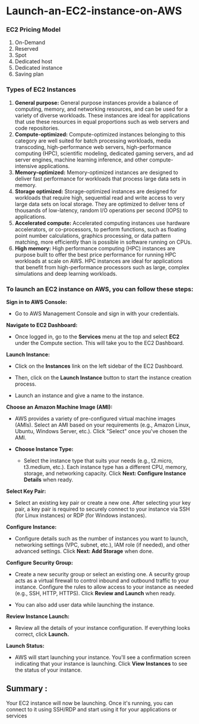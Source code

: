 # Launch-an-EC2-instance-on-AWS


### **EC2 Pricing Model**

1. On-Demand
2. Reserved
3. Spot
4. Dedicated host
5. Dedicated instance
6. Saving plan

### **Types of EC2 Instances**

1. **General purpose:** General purpose instances provide a balance of computing, memory, and networking resources, and can be used for a variety of diverse workloads. These instances are ideal for applications that use these resources in equal proportions such as web servers and code repositories.
2. **Compute-optimized:** Compute-optimized instances belonging to this category are well suited for batch processing workloads, media transcoding, high-performance web servers, high-performance computing (HPC), scientific modeling, dedicated gaming servers, and ad server engines, machine learning inference, and other compute-intensive applications.
3. **Memory-optimized:** Memory-optimized instances are designed to deliver fast performance for workloads that process large data sets in memory.
4. **Storage optimized:** Storage-optimized instances are designed for workloads that require high, sequential read and write access to very large data sets on local storage. They are optimized to deliver tens of thousands of low-latency, random I/O operations per second (IOPS) to applications.
5. **Accelerated compute:** Accelerated computing instances use hardware accelerators, or co-processors, to perform functions, such as floating point number calculations, graphics processing, or data pattern matching, more efficiently than is possible in software running on CPUs.
6. **High memory:** High performance computing (HPC) instances are purpose built to offer the best price performance for running HPC workloads at scale on AWS. HPC instances are ideal for applications that benefit from high-performance processors such as large, complex simulations and deep learning workloads.

### **To launch an EC2 instance on AWS, you can follow these steps:**

**Sign in to AWS Console:**

- Go to AWS Management Console and sign in with your credentials.


**Navigate to EC2 Dashboard:**

- Once logged in, go to the **Services** menu at the top and select **EC2** under the Compute section. This will take you to the EC2 Dashboard.


**Launch Instance:**

- Click on the **Instances** link on the left sidebar of the EC2 Dashboard.
- Then, click on the **Launch Instance** button to start the instance creation process.

- Launch an instance and give a name to the instance.


**Choose an Amazon Machine Image (AMI):**

- AWS provides a variety of pre-configured virtual machine images (AMIs). Select an AMI based on your requirements (e.g., Amazon Linux, Ubuntu, Windows Server, etc.). Click "Select" once you've chosen the AMI.


- **Choose Instance Type:**
    - Select the instance type that suits your needs (e.g., t2.micro, t3.medium, etc.). Each instance type has a different CPU, memory, storage, and networking capacity. Click **Next: Configure Instance Details** when ready.


**Select Key Pair:**

- Select an existing key pair or create a new one. After selecting your key pair, a key pair is required to securely connect to your instance via SSH (for Linux instances) or RDP (for Windows instances).



**Configure Instance:**

- Configure details such as the number of instances you want to launch, networking settings (VPC, subnet, etc.), IAM role (if needed), and other advanced settings. Click **Next: Add Storage** when done.


**Configure Security Group:**

- Create a new security group or select an existing one. A security group acts as a virtual firewall to control inbound and outbound traffic to your instance. Configure the rules to allow access to your instance as needed (e.g., SSH, HTTP, HTTPS). Click **Review and Launch** when ready.


- You can also add user data while launching the instance.


**Review Instance Launch:**

- Review all the details of your instance configuration. If everything looks correct, click **Launch.**


**Launch Status:**

- AWS will start launching your instance. You'll see a confirmation screen indicating that your instance is launching. Click **View Instances** to see the status of your instance.



## Summary :

Your EC2 instance will now be launching. Once it's running, you can connect to it using SSH/RDP and start using it for your applications or services
